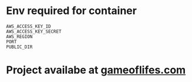 # Env required for container

```env
AWS_ACCESS_KEY_ID
AWS_ACCESS_KEY_SECRET
AWS_REGION
PORT
PUBLIC_DIR
```

# Project availabe at [gameoflifes.com](https://gameoflifes.com)
